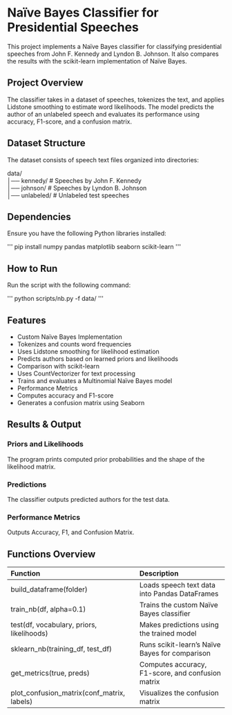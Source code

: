 # Naïve Bayes Classifier for Presidential Speeches
This project implements a Naïve Bayes classifier for classifying presidential speeches from John F. Kennedy and Lyndon B. Johnson. It also compares the results with the scikit-learn implementation of Naïve Bayes.

## Project Overview
The classifier takes in a dataset of speeches, tokenizes the text, and applies Lidstone smoothing to estimate word likelihoods. The model predicts the author of an unlabeled speech and evaluates its performance using accuracy, F1-score, and a confusion matrix.

## Dataset Structure

The dataset consists of speech text files organized into directories:

data/  
│── kennedy/       # Speeches by John F. Kennedy  
│── johnson/       # Speeches by Lyndon B. Johnson  
│── unlabeled/     # Unlabeled test speeches  

## Dependencies

Ensure you have the following Python libraries installed:

''' pip install numpy pandas matplotlib seaborn scikit-learn '''

## How to Run

Run the script with the following command:

''' python scripts/nb.py -f data/ '''

## Features

- Custom Naïve Bayes Implementation
- Tokenizes and counts word frequencies
- Uses Lidstone smoothing for likelihood estimation
- Predicts authors based on learned priors and likelihoods
- Comparison with scikit-learn
- Uses CountVectorizer for text processing
- Trains and evaluates a Multinomial Naïve Bayes model
- Performance Metrics
- Computes accuracy and F1-score
- Generates a confusion matrix using Seaborn

## Results & Output

### Priors and Likelihoods
The program prints computed prior probabilities and the shape of the likelihood matrix.
### Predictions
The classifier outputs predicted authors for the test data.
### Performance Metrics
Outputs Accuracy, F1, and Confusion Matrix.

## Functions Overview
| Function |	Description |  
|:----------|:----------|  
| build_dataframe(folder) |	Loads speech text data into Pandas DataFrames |  
| train_nb(df, alpha=0.1) |	Trains the custom Naïve Bayes classifier |  
| test(df, vocabulary, priors, likelihoods) |	Makes predictions using the trained model |  
| sklearn_nb(training_df, test_df) |	Runs scikit-learn’s Naïve Bayes for comparison |  
| get_metrics(true, preds) |	Computes accuracy, F1-score, and confusion matrix |  
| plot_confusion_matrix(conf_matrix, labels) |	Visualizes the confusion matrix |  
